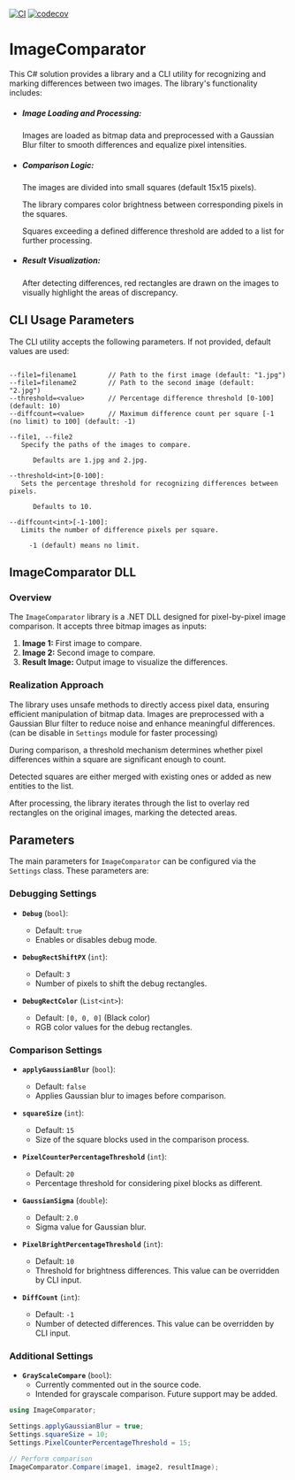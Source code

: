 [![CI](https://github.com/yuriy-kormin/ImageCompare/actions/workflows/ci.yml/badge.svg)](https://github.com/yuriy-kormin/ImageCompare/actions/workflows/ci.yml)
[![codecov](https://codecov.io/gh/yuriy-kormin/ImageCompare/graph/badge.svg?token=45FLY0KKSY)](https://codecov.io/gh/yuriy-kormin/ImageCompare)

# ImageComparator
This C# solution provides a library and a CLI utility for recognizing and 
marking differences between two images. The library's functionality includes:
- ##### Image Loading and Processing:
    Images are loaded as bitmap data and preprocessed with a Gaussian Blur filter
to smooth differences and equalize pixel intensities.

- ##### Comparison Logic:
    The images are divided into small squares (default 15x15 pixels). 

    The library compares color brightness between corresponding pixels in the squares.
    
    Squares exceeding a defined difference threshold are added to a list for further processing.

- ##### Result Visualization:
    After detecting differences, red rectangles are drawn on the images to visually highlight the areas of discrepancy.


## CLI Usage Parameters
The CLI utility accepts the following parameters. If not provided, default values are used:

```plaintext

--file1=filename1        // Path to the first image (default: "1.jpg")
--file1=filename2        // Path to the second image (default: "2.jpg")
--threshold=<value>      // Percentage difference threshold [0-100] (default: 10)
--diffcount=<value>      // Maximum difference count per square [-1 (no limit) to 100] (default: -1)
    
--file1, --file2
   Specify the paths of the images to compare. 
      
      Defaults are 1.jpg and 2.jpg.

--threshold<int>[0-100]:
   Sets the percentage threshold for recognizing differences between pixels.
    
      Defaults to 10.

--diffcount<int>[-1-100]:
   Limits the number of difference pixels per square. 
     
     -1 (default) means no limit.
```

## ImageComparator DLL


### Overview
The `ImageComparator` library is a .NET DLL designed for pixel-by-pixel image comparison. It accepts three bitmap images as inputs:
1. **Image 1:** First image to compare.
2. **Image 2:** Second image to compare.
3. **Result Image:** Output image to visualize the differences.

### Realization Approach
The library uses unsafe methods to directly access pixel data,
ensuring efficient manipulation of bitmap data.
Images are preprocessed with a Gaussian Blur filter to reduce noise and enhance
meaningful differences.(can be disable in `Settings` module for faster processing)

During comparison, a threshold mechanism determines whether pixel differences within
a square are significant enough to count.

Detected squares are either merged with existing ones or added as new entities to the list.

After processing, the library iterates through the list to overlay red rectangles on the original images, marking the detected areas.



## Parameters
The main parameters for `ImageComparator` can be configured via the `Settings` class. These parameters are:

### Debugging Settings
- **`Debug`** (`bool`):
  - Default: `true`
  - Enables or disables debug mode.

- **`DebugRectShiftPX`** (`int`):
  - Default: `3`
  - Number of pixels to shift the debug rectangles.

- **`DebugRectColor`** (`List<int>`):
  - Default: `[0, 0, 0]` (Black color)
  - RGB color values for the debug rectangles.

### Comparison Settings
- **`applyGaussianBlur`** (`bool`):
  - Default: `false`
  - Applies Gaussian blur to images before comparison.

- **`squareSize`** (`int`):
  - Default: `15`
  - Size of the square blocks used in the comparison process.

- **`PixelCounterPercentageThreshold`** (`int`):
  - Default: `20`
  - Percentage threshold for considering pixel blocks as different.

- **`GaussianSigma`** (`double`):
  - Default: `2.0`
  - Sigma value for Gaussian blur.

- **`PixelBrightPercentageThreshold`** (`int`):
  - Default: `10`
  - Threshold for brightness differences. This value can be overridden by CLI input.

- **`DiffCount`** (`int`):
  - Default: `-1`
  - Number of detected differences. This value can be overridden by CLI input.

### Additional Settings
- **`GrayScaleCompare`** (`bool`):
  - Currently commented out in the source code.
  - Intended for grayscale comparison. Future support may be added.


```csharp
using ImageComparator;

Settings.applyGaussianBlur = true;
Settings.squareSize = 10;
Settings.PixelCounterPercentageThreshold = 15;

// Perform comparison
ImageComparator.Compare(image1, image2, resultImage);
```


